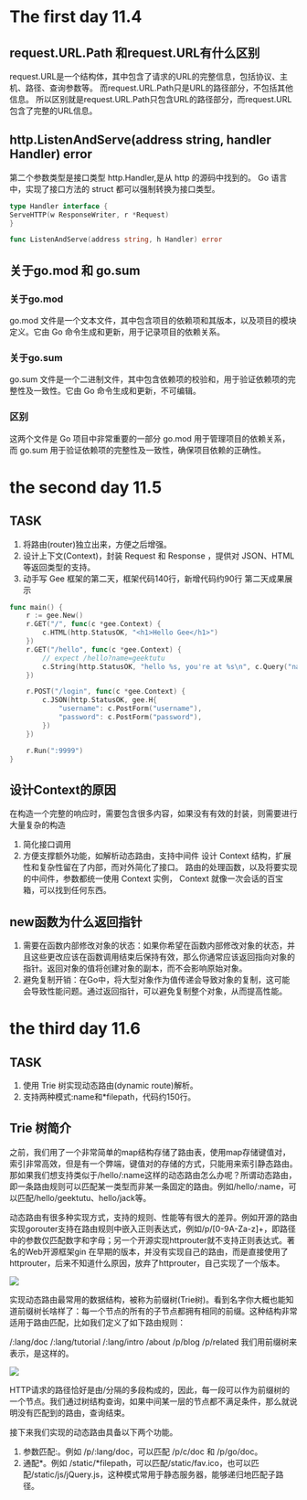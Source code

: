 # The first day 11.4

## request.URL.Path 和request.URL有什么区别
request.URL是一个结构体，其中包含了请求的URL的完整信息，包括协议、主机、路径、查询参数等。
而request.URL.Path只是URL的路径部分，不包括其他信息。
所以区别就是request.URL.Path只包含URL的路径部分，而request.URL包含了完整的URL信息。

## http.ListenAndServe(address string, handler Handler) error
第二个参数类型是接口类型 http.Handler,是从 http 的源码中找到的。
Go 语言中，实现了接口方法的 struct 都可以强制转换为接口类型。
```go
type Handler interface {
ServeHTTP(w ResponseWriter, r *Request)
}

func ListenAndServe(address string, h Handler) error
```
## 关于go.mod 和 go.sum

### 关于go.mod 
go.mod 文件是一个文本文件，其中包含项目的依赖项和其版本，以及项目的模块定义。它由 Go 命令生成和更新，用于记录项目的依赖关系。

### 关于go.sum
go.sum 文件是一个二进制文件，其中包含依赖项的校验和，用于验证依赖项的完整性及一致性。它由 Go 命令生成和更新，不可编辑。

### 区别
这两个文件是 Go 项目中非常重要的一部分
go.mod 用于管理项目的依赖关系，而 go.sum 用于验证依赖项的完整性及一致性，确保项目依赖的正确性。


# the second day 11.5

## TASK
1. 将路由(router)独立出来，方便之后增强。
2. 设计上下文(Context)，封装 Request 和 Response ，提供对 JSON、HTML 等返回类型的支持。
3. 动手写 Gee 框架的第二天，框架代码140行，新增代码约90行
第二天成果展示
```go
func main() {
	r := gee.New()
	r.GET("/", func(c *gee.Context) {
		c.HTML(http.StatusOK, "<h1>Hello Gee</h1>")
	})
	r.GET("/hello", func(c *gee.Context) {
		// expect /hello?name=geektutu
		c.String(http.StatusOK, "hello %s, you're at %s\n", c.Query("name"), c.Path)
	})

	r.POST("/login", func(c *gee.Context) {
		c.JSON(http.StatusOK, gee.H{
			"username": c.PostForm("username"),
			"password": c.PostForm("password"),
		})
	})

	r.Run(":9999")
}
```

## 设计Context的原因
在构造一个完整的响应时，需要包含很多内容，如果没有有效的封装，则需要进行大量复杂的构造
1. 简化接口调用
2. 方便支撑额外功能，如解析动态路由，支持中间件
设计 Context 结构，扩展性和复杂性留在了内部，而对外简化了接口。 路由的处理函数，以及将要实现的中间件，参数都统一使用 Context 实例， Context 就像一次会话的百宝箱，可以找到任何东西。


## new函数为什么返回指针
1. 需要在函数内部修改对象的状态：如果你希望在函数内部修改对象的状态，并且这些更改应该在函数调用结束后保持有效，那么你通常应该返回指向对象的指针。返回对象的值将创建对象的副本，而不会影响原始对象。 
2. 避免复制开销：在Go中，将大型对象作为值传递会导致对象的复制，这可能会导致性能问题。通过返回指针，可以避免复制整个对象，从而提高性能。

# the third day 11.6

## TASK
1. 使用 Trie 树实现动态路由(dynamic route)解析。
2. 支持两种模式:name和*filepath，代码约150行。

## Trie 树简介

之前，我们用了一个非常简单的map结构存储了路由表，使用map存储键值对，索引非常高效，但是有一个弊端，键值对的存储的方式，只能用来索引静态路由。那如果我们想支持类似于/hello/:name这样的动态路由怎么办呢？所谓动态路由，即一条路由规则可以匹配某一类型而非某一条固定的路由。例如/hello/:name，可以匹配/hello/geektutu、hello/jack等。

动态路由有很多种实现方式，支持的规则、性能等有很大的差异。例如开源的路由实现gorouter支持在路由规则中嵌入正则表达式，例如/p/[0-9A-Za-z]+，即路径中的参数仅匹配数字和字母；另一个开源实现httprouter就不支持正则表达式。著名的Web开源框架gin 在早期的版本，并没有实现自己的路由，而是直接使用了httprouter，后来不知道什么原因，放弃了httprouter，自己实现了一个版本。

![](https://geektutu.com/post/gee-day3/trie_eg.jpg)

实现动态路由最常用的数据结构，被称为前缀树(Trie树)。看到名字你大概也能知道前缀树长啥样了：每一个节点的所有的子节点都拥有相同的前缀。这种结构非常适用于路由匹配，比如我们定义了如下路由规则：

/:lang/doc
/:lang/tutorial
/:lang/intro
/about
/p/blog
/p/related
我们用前缀树来表示，是这样的。

![](https://geektutu.com/post/gee-day3/trie_router.jpg)

HTTP请求的路径恰好是由/分隔的多段构成的，因此，每一段可以作为前缀树的一个节点。我们通过树结构查询，如果中间某一层的节点都不满足条件，那么就说明没有匹配到的路由，查询结束。

接下来我们实现的动态路由具备以下两个功能。
1. 参数匹配:。例如 /p/:lang/doc，可以匹配 /p/c/doc 和 /p/go/doc。
2. 通配*。例如 /static/*filepath，可以匹配/static/fav.ico，也可以匹配/static/js/jQuery.js，这种模式常用于静态服务器，能够递归地匹配子路径。


